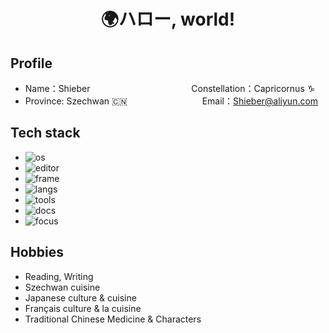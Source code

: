 <!--
**QMHTMY/QMHTMY** is a ✨ _special_ ✨ repository because its `README.md` (this file) appears on your GitHub profile.

Here are some ideas to get you started:

-  I’m currently working on ...
- 🌱 I’m currently learning ...
-  I’m looking to collaborate on ...
- 🤔 I’m looking for help with ...
-  Ask me about ...
- 📫 How to reach me: ...
- 😄 Pronouns: ...
- ⚡ Fun fact: ...
-->

<center>
    <h1>🌍ハロー, world! <br> 
    </h1>
</center>

## Profile 

* Name：Shieber &emsp;&emsp;&emsp;&emsp;&emsp;&emsp;&emsp;&emsp;&emsp;&emsp;&emsp; Constellation：Capricornus ♑ 
* Province: Szechwan 🇨🇳  &emsp;&emsp;&emsp;&emsp;&emsp;&emsp;&emsp;&emsp; Email：Shieber@aliyun.com

## Tech stack

* ![os](https://img.shields.io/badge/OS-Linux-informational)
* ![editor](https://img.shields.io/badge/Editor-Vim%2FNeovim%2FIdea-informational)
* ![frame](https://img.shields.io/badge/Frame-SpringBoot%2FGin%2FPoem-informational)
* ![langs](https://img.shields.io/badge/Langs-Rust%2FJava%2FGo%2FPython%2FDart%2FShell-informational)
* ![tools](https://img.shields.io/badge/Tools-Docker%2FRedis%2FRocketMQ%2FMySQL%2FTiDB-informational)
* ![docs](https://img.shields.io/badge/Docs-Tex%2FMarkDown%2FreStructuredText%2FAsciidoc-informational)
* ![focus](https://img.shields.io/badge/Focus-OS%2FStorage%2FBlockChain%2FCloudNative%2FQuantumComputing-informational)

<!--
<table width="100%">
    <tr>
        <td><img src="https://github-readme-stats.vercel.app/api?username=QMHTMY&show_icons=true&hide_border=true" /></td>
        <td><img src="https://github-readme-stats.vercel.app/api/top-langs/?username=QMHTMY&layout=compact&hide_border=true" /></td>
    </tr>
</table>
-->

## Hobbies 

* Reading, Writing
* Szechwan cuisine
* Japanese culture & cuisine
* Français culture & la cuisine
* Traditional Chinese Medicine & Characters
